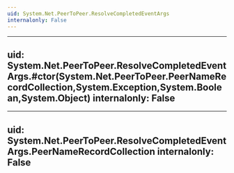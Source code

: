 ```yaml
---
uid: System.Net.PeerToPeer.ResolveCompletedEventArgs
internalonly: False
---
```


---
uid: System.Net.PeerToPeer.ResolveCompletedEventArgs.#ctor(System.Net.PeerToPeer.PeerNameRecordCollection,System.Exception,System.Boolean,System.Object)
internalonly: False
---

---
uid: System.Net.PeerToPeer.ResolveCompletedEventArgs.PeerNameRecordCollection
internalonly: False
---
